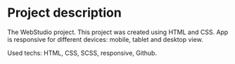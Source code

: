 # Project description
The WebStudio project.
This project was created using HTML and CSS.
App is responsive for different devices: mobile, tablet and desktop view.

Used techs: HTML, CSS, SCSS, responsive, Github.
